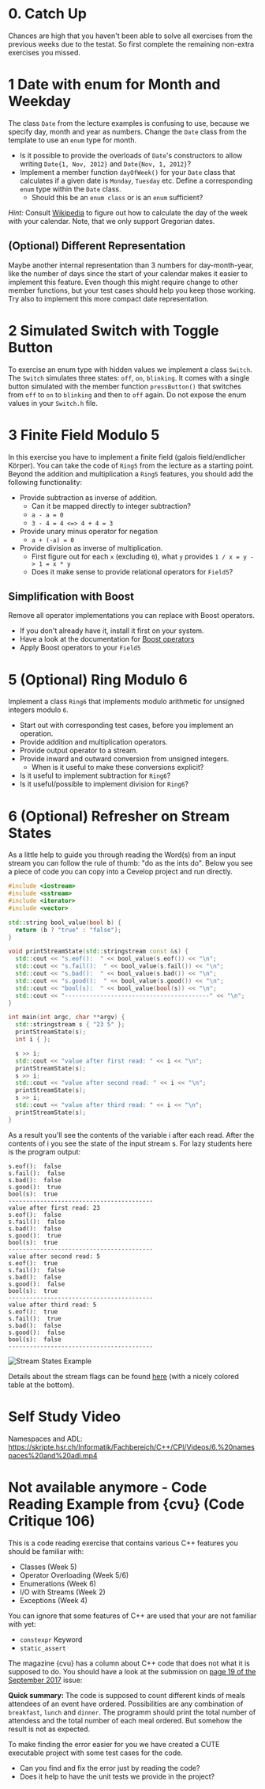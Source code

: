 # 0. Catch Up

Chances are high that you haven't been able to solve all exercises from the previous weeks due to the testat. So first complete the remaining non-extra exercises you missed.


# 1 Date with enum for Month and Weekday

The class `Date` from the lecture examples is confusing to use, because we specify day, month and year as numbers. Change the `Date` class from the template to use an `enum` type for month.

* Is it possible to provide the overloads of `Date`'s constructors to allow writing `Date{1, Nov, 2012}` and `Date{Nov, 1, 2012}`? 
* Implement a member function `dayOfWeek()` for your `Date` class that calculates if a given date is `Monday`, `Tuesday` etc. Define a corresponding `enum` type within the `Date` class.
  * Should this be an `enum class` or is an `enum` sufficient? 

*Hint:* Consult [Wikipedia](https://en.wikipedia.org/wiki/Determination_of_the_day_of_the_week) to figure out how to calculate the day of the week with your calendar. Note, that we only support Gregorian dates.

## (Optional) Different Representation

Maybe another internal representation than 3 numbers for day-month-year, like the number of days since the start of your calendar makes it easier to implement this feature. Even though this might require change to other member functions, but your test cases should help you keep those working. Try also to implement this more compact date representation.

# 2 Simulated Switch with Toggle Button

To exercise an enum type with hidden values we implement a class `Switch`. The `Switch` simulates three states: `off`, `on`, `blinking`. It comes with a single button simulated with the member function `pressButton()` that switches from `off` to `on` to `blinking` and then to `off` again. Do not expose the enum values in your `Switch.h` file. 


# 3 Finite Field Modulo 5

In this exercise you have to implement a finite field (galois field/endlicher Körper). You can take the code of `Ring5` from the lecture as a starting point. Beyond the addition and multiplication a `Ring5` features, you should add the following functionality:

* Provide subtraction as inverse of addition.
  * Can it be mapped directly to integer subtraction?
  * `a - a = 0`
  * `3 - 4 = 4 <=> 4 + 4 = 3`
* Provide unary minus operator for negation
  * `a + (-a) = 0`
* Provide division as inverse of multiplication.
  * First figure out for each `x` (excluding `0`), what `y` provides `1 / x = y -> 1 = x * y`
  * Does it make sense to provide relational operators for `Field5`?


## Simplification with Boost

Remove all operator implementations you can replace with Boost operators.

* If you don't already have it, install it first on your system.
* Have a look at the documentation for [Boost operators](https://www.boost.org/doc/libs/1_71_0/libs/utility/operators.htm)
* Apply Boost operators to your `Field5`
 



# 5 (Optional)  Ring Modulo 6

Implement a class `Ring6` that implements modulo arithmetic for unsigned integers modulo `6`.

* Start out with corresponding test cases, before you implement an operation.
* Provide addition and multiplication operators.
* Provide output operator to a stream.
* Provide inward and outward conversion from unsigned integers.
  * When is it useful to make these conversions explicit? 
* Is it useful to implement subtraction for `Ring6`?
* Is it useful/possible to implement division for `Ring6`? 
 

# 6 (Optional) Refresher on Stream States

 As a little help to guide you through reading the Word(s) from an input stream you can follow the rule of thumb: "do as the ints do". Below you see a piece of code you can copy into a Cevelop project and run directly.

```cpp
#include <iostream>
#include <sstream>
#include <iterator>
#include <vector>

std::string bool_value(bool b) {
  return (b ? "true" : "false");
}

void printStreamState(std::stringstream const &s) {
  std::cout << "s.eof():  " << bool_value(s.eof()) << "\n";
  std::cout << "s.fail():  " << bool_value(s.fail()) << "\n";
  std::cout << "s.bad():  " << bool_value(s.bad()) << "\n";
  std::cout << "s.good():  " << bool_value(s.good()) << "\n";
  std::cout << "bool(s):  " << bool_value(bool(s)) << "\n";
  std::cout << "-----------------------------------------" << "\n";
}

int main(int argc, char **argv) {
  std::stringstream s { "23 5" };
  printStreamState(s);
  int i { };

  s >> i;
  std::cout << "value after first read: " << i << "\n";
  printStreamState(s);
  s >> i;
  std::cout << "value after second read: " << i << "\n";
  printStreamState(s);
  s >> i;
  std::cout << "value after third read: " << i << "\n";
  printStreamState(s);
}
```

As a result you'll see the contents of the variable i after each read. After the contents of i you see the state of the input stream s. For lazy students here is the program output:

```
s.eof():  false
s.fail():  false
s.bad():  false
s.good():  true
bool(s):  true
-----------------------------------------
value after first read: 23
s.eof():  false
s.fail():  false
s.bad():  false
s.good():  true
bool(s):  true
-----------------------------------------
value after second read: 5
s.eof():  true
s.fail():  false
s.bad():  false
s.good():  false
bool(s):  true
-----------------------------------------
value after third read: 5
s.eof():  true
s.fail():  true
s.bad():  false
s.good():  false
bool(s):  false
-----------------------------------------
```

![Stream States Example](exercise_templates/stream_state.png)

Details about the stream flags can be found [here](http://en.cppreference.com/w/cpp/io/ios_base/iostate) (with a nicely colored table at the bottom). 

# Self Study Video

Namespaces and ADL: https://skripte.hsr.ch/Informatik/Fachbereich/C++/CPl/Videos/6.%20namespaces%20and%20adl.mp4



# Not available anymore - Code Reading Example from {cvu} (Code Critique 106)

 This is a code reading exercise that contains various C++ features you should be familiar with:

* Classes (Week 5)
* Operator Overloading (Week 5/6)
* Enumerations (Week 6)
* I/O with Streams (Week 2)
* Exceptions (Week 4) 

You can ignore that some features of C++ are used that your are not familiar with yet:

* `constexpr` Keyword
* `static_assert`

The magazine {cvu} has a column about C++ code that does not what it is supposed to do. You should have a look at the submission on [page 19 of the September 2017](https://accu.org/var/uploads/journals/CVu29-4_with_cover.pdf) issue: 

**Quick summary:** The code is supposed to count different kinds of meals attendees of an event have ordered. Possibilities are any combination of `breakfast`, `lunch` and `dinner`. The programm should print the total number of attendess and the total number of each meal ordered. But somehow the result is not as expected.

To make finding the error easier for you we have created a CUTE executable project with some test cases for the code.

* Can you find and fix the error just by reading the code?
* Does it help to have the unit tests we provide in the project?